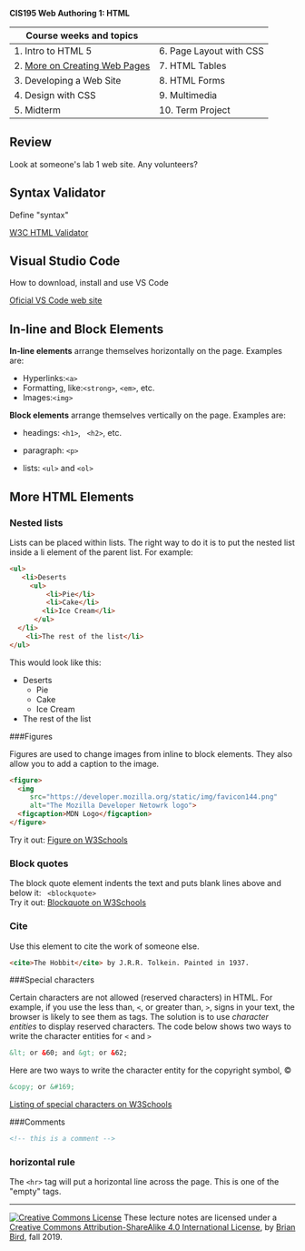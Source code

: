**CIS195 Web Authoring 1: HTML**



| Course weeks and topics              |                         |
| ------------------------------------ | ----------------------- |
| 1. Intro to HTML 5                   | 6. Page Layout with CSS |
| 2. <u>More on Creating Web Pages</u> | 7. HTML Tables          |
| 3. Developing a Web Site             | 8. HTML Forms           |
| 4. Design with CSS                   | 9. Multimedia           |
| 5. Midterm                           | 10. Term Project        |



## Review

Look at someone's lab 1 web site. Any volunteers?



## Syntax Validator

Define "syntax"

[W3C HTML Validator](https://validator.w3.org)



## Visual Studio Code

How to download, install and use VS Code

[Oficial VS Code web site](https://code.visualstudio.com)  



## In-line and Block Elements

**In-line elements** arrange themselves horizontally on the page. Examples are:

- Hyperlinks:`<a>`
- Formatting, like:`<strong>`, `<em>`, etc.
- Images:`<img>`

**Block elements** arrange themselves vertically on the page. Examples are:

- headings: `<h1>`, ` <h2>`,  etc.

- paragraph: `<p>`

- lists: `<ul>` and `<ol>`

  

## More HTML Elements 

### Nested lists

Lists can be placed within lists. The right way to do it is to put the nested list inside a li element of the parent list. For example:

```html
<ul>
   <li>Deserts
     <ul>
         <li>Pie</li>
         <li>Cake</li>
        <li>Ice Cream</li>
      </ul>
  </li>
    <li>The rest of the list</li>
</ul>
```

This would look like this:

- Deserts
  - Pie
  - Cake
  - Ice Cream
- The rest of the list



###Figures

Figures are used to change images from inline to block elements. They also allow you to add a caption to the image.

```html
<figure>
  <img
     src="https://developer.mozilla.org/static/img/favicon144.png"
     alt="The Mozilla Developer Netowrk logo">
  <figcaption>MDN Logo</figcaption>
</figure>
```

Try it out: [Figure on W3Schools](https://www.w3schools.com/tags/tag_figure.asp)  



### Block quotes

The block quote element indents the text and puts blank lines above and below it: ` <blockquote>`  
Try it out: [Blockquote on W3Schools](https://www.w3schools.com/TAGS/tag_blockquote.asp)  



### Cite

Use this element to cite the work of someone else.

```html
<cite>The Hobbit</cite> by J.R.R. Tolkein. Painted in 1937.
```



###Special characters

Certain characters are not allowed (reserved characters) in HTML. For example, if you use the less than, `<`, or greater than, `>`, signs in your text, the browser is likely to see them as tags. The solution is to use *character entities* to display reserved characters. The code below shows two ways to write the character entities for `<` and `>`

```html
&lt; or &60; and &gt; or &62;
```

Here are two ways to write the character entity for the copyright symbol, &copy;

```html
&copy; or &#169;
```

[Listing of special characters on W3Schools](https://www.w3schools.com/html/html_symbols.asp)  



###Comments

```html
<!-- this is a comment -->
```



### horizontal rule

The `<hr>` tag will put a horizontal line across the page. This is one of the "empty" tags.



------

[![Creative Commons License](https://i.creativecommons.org/l/by/4.0/80x15.png)](http://creativecommons.org/licenses/by-sa/4.0/) These lecture notes are licensed under a [Creative Commons Attribution-ShareAlike 4.0 International License](http://creativecommons.org/licenses/by-sa/4.0/), by [Brian Bird](https://profbird.online/), fall 2019.
